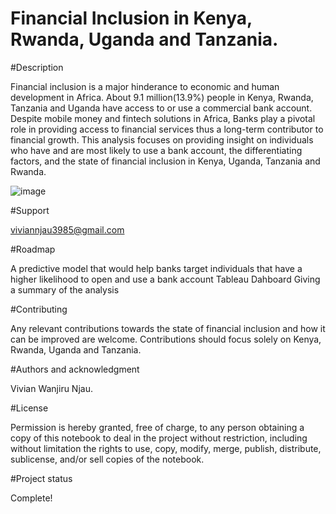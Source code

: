# Financial Inclusion in Kenya, Rwanda, Uganda and Tanzania.

#Description

Financial inclusion is a major hinderance to economic and human development in Africa. About 9.1 million(13.9%) people in Kenya, Rwanda, Tanzania and Uganda have access to or use a commercial bank account. Despite mobile money and fintech solutions in Africa, Banks play a pivotal role in providing access to financial services thus a long-term contributor to financial growth. This analysis focuses on providing insight on individuals who have and are most likely to use a bank account, the differentiating factors,  and the state of financial inclusion in Kenya, Uganda, Tanzania and Rwanda.

![image](https://user-images.githubusercontent.com/56575615/70389888-7b447080-19d6-11ea-9186-811e6ce3e592.png)


#Support

viviannjau3985@gmail.com

#Roadmap

A predictive model that would help banks target individuals that have a higher likelihood to open and use a bank account
Tableau Dahboard Giving a summary of the analysis


#Contributing

Any relevant contributions towards the state of financial inclusion and how it can be improved are welcome. Contributions should focus solely on Kenya, Rwanda, Uganda and Tanzania.

#Authors and acknowledgment

Vivian Wanjiru Njau.

#License

Permission is hereby granted, free of charge, to any person obtaining a copy of this notebook to deal in the project without 
restriction, including without limitation the rights to use, copy, modify, merge, publish, distribute, sublicense, and/or sell
copies of the notebook.

#Project status

Complete!
